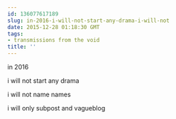 ```yaml
---
id: 136077617189
slug: in-2016-i-will-not-start-any-drama-i-will-not
date: 2015-12-28 01:18:30 GMT
tags:
- transmissions from the void
title: ''
---
```


in 2016

i will not start any drama

i will not name names

i will only subpost and vagueblog